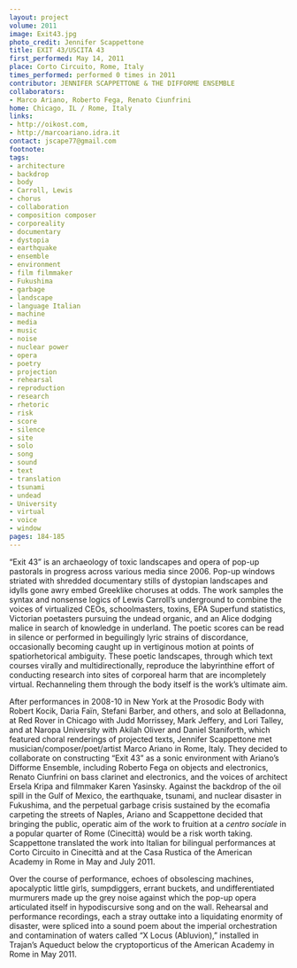 ```yaml
---
layout: project
volume: 2011
image: Exit43.jpg
photo_credit: Jennifer Scappettone
title: EXIT 43/USCITA 43
first_performed: May 14, 2011
place: Corto Circuito, Rome, Italy
times_performed: performed 0 times in 2011
contributor: JENNIFER SCAPPETTONE & THE DIFFORME ENSEMBLE
collaborators:
- Marco Ariano, Roberto Fega, Renato Ciunfrini
home: Chicago, IL / Rome, Italy
links:
- http://oikost.com,
- http://marcoariano.idra.it
contact: jscape77@gmail.com
footnote:
tags:
- architecture
- backdrop
- body
- Carroll, Lewis
- chorus
- collaboration
- composition composer
- corporeality
- documentary
- dystopia
- earthquake
- ensemble
- environment
- film filmmaker
- Fukushima
- garbage
- landscape
- language Italian
- machine
- media
- music
- noise
- nuclear power
- opera
- poetry
- projection
- rehearsal
- reproduction
- research
- rhetoric
- risk
- score
- silence
- site
- solo
- song
- sound
- text
- translation
- tsunami
- undead
- University
- virtual
- voice
- window
pages: 184-185
---
```


“Exit 43” is an archaeology of toxic landscapes and opera of pop-up pastorals in progress across various media since 2006. Pop-up windows striated with shredded documentary stills of dystopian landscapes and idylls gone awry embed Greeklike choruses at odds. The work samples the syntax and nonsense logics of Lewis Carroll’s underground to combine the voices of virtualized CEOs, schoolmasters, toxins, EPA Superfund statistics, Victorian poetasters pursuing the undead organic, and an Alice dodging malice in search of knowledge in underland. The poetic scores can be read in silence or performed in beguilingly lyric strains of discordance, occasionally becoming caught up in vertiginous motion at points of spatiorhetorical ambiguity. These poetic landscapes, through which text courses virally and multidirectionally, reproduce the labyrinthine effort of conducting research into sites of corporeal harm that are incompletely virtual. Rechanneling them through the body itself is the work’s ultimate aim.

After performances in 2008-10 in New York at the Prosodic Body with Robert Kocik, Daria Faïn, Stefani Barber, and others, and solo at Belladonna, at Red Rover in Chicago with Judd Morrissey, Mark Jeffery, and Lori Talley, and at Naropa University with Akilah Oliver and Daniel Staniforth, which featured choral renderings of projected texts, Jennifer Scappettone met musician/composer/poet/artist Marco Ariano in Rome, Italy. They decided to collaborate on constructing “Exit 43” as a sonic environment with Ariano’s Difforme Ensemble, including Roberto Fega on objects and electronics, Renato Ciunfrini on bass clarinet and electronics, and the voices of architect Ersela Kripa and filmmaker Karen Yasinsky. Against the backdrop of the oil spill in the Gulf of Mexico, the earthquake, tsunami, and nuclear disaster in Fukushima, and the perpetual garbage crisis sustained by the ecomafia carpeting the streets of Naples, Ariano and Scappettone decided that bringing the public, operatic aim of the work to fruition at a _centro sociale_ in a popular quarter of Rome (Cinecittà) would be a risk worth taking. Scappettone translated the work into Italian for bilingual performances at Corto Circuito in Cinecittà and at the Casa Rustica of the American Academy in Rome in May and July 2011. 

Over the course of performance, echoes of obsolescing machines, apocalyptic little girls, sumpdiggers, errant buckets, and undifferentiated murmurers made up the grey noise against which the pop-up opera articulated itself in hypodiscursive song and on the wall. Rehearsal and performance recordings, each a stray outtake into a liquidating enormity of disaster, were spliced into a sound poem about the imperial orchestration and contamination of waters called “X Locus (Abluvion),” installed in Trajan’s Aqueduct below the cryptoporticus of the American Academy in Rome in May 2011.
